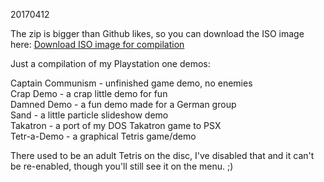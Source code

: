 20170412

The zip is bigger than Github likes, so you can download the ISO image here:
[Download ISO image for compilation](https://harmlesslion.com/zips/Compilation_Full.zip)

Just a compilation of my Playstation one demos:

Captain Communism - unfinished game demo, no enemies\
Crap Demo - a crap little demo for fun\
Damned Demo - a fun demo made for a German group\
Sand - a little particle slideshow demo\
Takatron - a port of my DOS Takatron game to PSX\
Tetr-a-Demo - a graphical Tetris game/demo

There used to be an adult Tetris on the disc, I've disabled that and it can't be re-enabled, though you'll still see it on the menu. ;)

